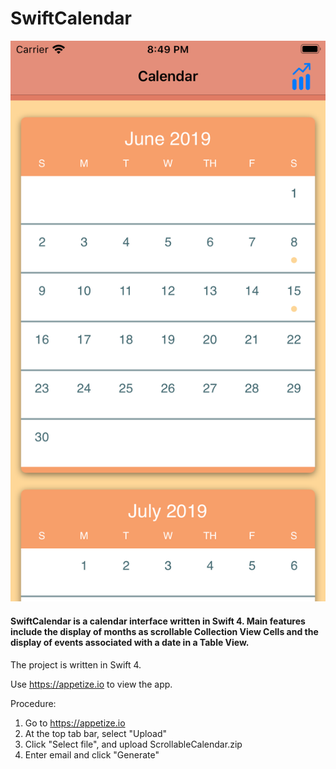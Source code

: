 # SwiftCalendar

![cover image](images/repocover.png)

#### SwiftCalendar is a calendar interface written in Swift 4. Main features include the display of months as scrollable Collection View Cells and the display of events associated with a date in a Table View.  
  
  


The project is written in Swift 4.

Use https://appetize.io to view the app.

Procedure:  
1. Go to https://appetize.io  
2. At the top tab bar, select "Upload"  
3. Click "Select file", and upload ScrollableCalendar.zip  
4. Enter email and click "Generate"  